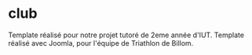 club
====

Template réalisé pour notre projet tutoré de 2eme année d'IUT.
Template réalisé avec Joomla, pour l'équipe de Triathlon de Billom.
